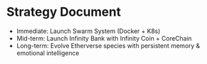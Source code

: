 # Strategy Document
- Immediate: Launch Swarm System (Docker + K8s)
- Mid-term: Launch Infinity Bank with Infinity Coin + CoreChain
- Long-term: Evolve Etherverse species with persistent memory & emotional intelligence

